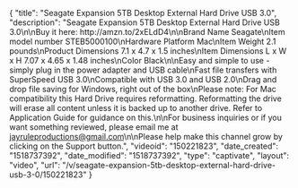{
    "title": "Seagate Expansion 5TB Desktop External Hard Drive USB 3.0",
    "description": "Seagate Expansion 5TB Desktop External Hard Drive USB 3.0\n\nBuy it here: http:\/\/amzn.to\/2xELdD4\n\nBrand Name Seagate\nItem model number STEB5000100\nHardware Platform Mac\nItem Weight 2.1 pounds\nProduct Dimensions 7.1 x 4.7 x 1.5 inches\nItem Dimensions L x W x H 7.07 x 4.65 x 1.48 inches\nColor Black\n\nEasy and simple to use - simply plug in the power adapter and USB cable\nFast file transfers with SuperSpeed USB 3.0\nCompatible with USB 3.0 and USB 2.0\nDrag and drop file saving for Windows, right out of the box\nPlease note: For Mac compatibility this Hard Drive requires reformatting. Reformatting the drive will erase all content unless it is backed up to another drive. Refer to Application Guide for guidance on this.\n\nFor business inquiries or if you want something reviewed, please email me at jayruleproductions@gmail.com\n\nPlease help make this channel grow by clicking on the Support button.",
    "videoid": "150221823",
    "date_created": "1518737392",
    "date_modified": "1518737392",
    "type": "captivate",
    "layout": "video",
    "url": "\/v\/seagate-expansion-5tb-desktop-external-hard-drive-usb-3-0\/150221823"
}